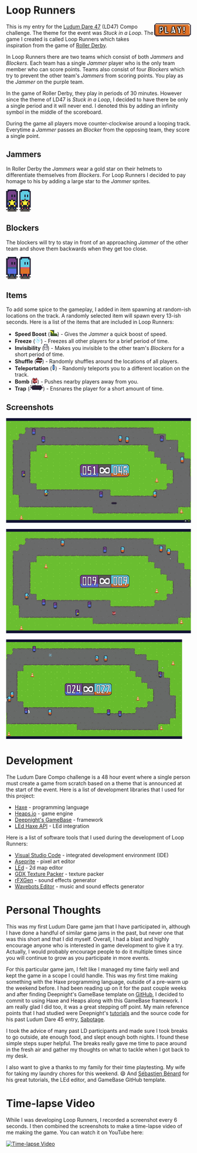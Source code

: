 # Loop Runners
[<img align="right" width="100" style="image-rendering: pixelated;" src="art/play.png">](web/index.html)

This is my entry for the [Ludum Dare 47](https://ldjam.com/events/ludum-dare/47) (LD47) Compo challenge. The theme for the event was *Stuck in a Loop*. The game I created is called Loop Runners which takes inspiration from the game of [Roller Derby](https://en.wikipedia.org/wiki/Roller_derby).

In Loop Runners there are two teams which consist of both *Jammers* and *Blockers*. Each team has a single *Jammer* player who is the only team member who can score points. Teams also consist of four *Blockers* which try to prevent the other team's *Jammers* from scoring points. You play as the *Jammer* on the purple team.

In the game of Roller Derby, they play in periods of 30 minutes. However since the theme of LD47 is *Stuck in a Loop*, I decided to have there be only a single period and it will never end. I denoted this by adding an infinity symbol in the middle of the scoreboard.

During the game all players move counter-clockwise around a looping track. Everytime a *Jammer* passes an *Blocker* from the opposing team, they score a single point.

## Jammers
In Roller Derby the *Jammers* wear a gold star on their helmets to differentiate themselves from *Blockers*. For Loop Runners I decided to pay homage to his by adding a large star to the *Jammer* sprites.

<img src="art/jammerA.idle0.png" style="image-rendering: pixelated;" height="60px">
<img src="art/jammerB.idle0.png" style="image-rendering: pixelated;" height="60px">

## Blockers
The blockers will try to stay in front of an approaching *Jammer* of the other team and shove them backwards when they get too close.

<img src="art/blockerA.idle0.png" style="image-rendering: pixelated;" height="60px">
<img src="art/blockerB.idle0.png" style="image-rendering: pixelated;" height="60px">

## Items
To add some spice to the gameplay, I added in item spawning at random-ish locations on the track. A randomly selected item will spawn every 13-ish seconds. Here is a list of the items that are included in Loop Runners:

* **Speed Boost** (<img src="art/itemBoot.png" style="image-rendering: pixelated;" height="16px">) - Gives the *Jammer* a quick boost of speed.
* **Freeze** (<img src="art/itemFreeze.png" style="image-rendering: pixelated;" height="16px">) - Freezes all other players for a brief period of time.
* **Invisibility** (<img src="art/itemInvisible.png" style="image-rendering: pixelated;" height="16px">) - Makes you invisible to the other team's *Blockers* for a short period of time.
* **Shuffle** (<img src="art/itemShuffle.png" style="image-rendering: pixelated;" height="16px">) - Randomly shuffles around the locations of all players.
* **Teleportation** (<img src="art/itemTeleport.png" style="image-rendering: pixelated;" height="16px">) - Randomly teleports you to a different location on the track.
* **Bomb** (<img src="art/itemTNT.png" style="image-rendering: pixelated;" height="16px">) - Pushes nearby players away from you.
* **Trap** (<img src="art/itemTrap.png" style="image-rendering: pixelated;" height="16px">) - Ensnares the player for a short amount of time.

## Screenshots

![screen0](screenshots/screen0.png)

![screen1](screenshots/screen1.png)

![gameplay](screenshots/gameplay.gif)

# Development

The Ludum Dare Compo challenge is a 48 hour event where a single person must create a game from scratch based on a theme that is announced at the start of the event. Here is a list of development libraries that I used for this project:

* [Haxe](https://haxe.org/]) - programming language
* [Heaps.io](https://heaps.io/) - game engine
* [Deepnight's GameBase](https://github.com/deepnight/gameBase) - framework
* [LEd Haxe API](https://github.com/deepnight/led-haxe-api) - LEd integration

Here is a list of software tools that I used during the development of Loop Runners:

* [Visual Studio Code](https://code.visualstudio.com/) - integrated development environment (IDE)
* [Aseprite](https://www.aseprite.org/) - pixel art editor
* [LEd](https://deepnight.net/tools/led-2d-level-editor/) - 2d map editor
* [GDX Texture Packer](https://github.com/crashinvaders/gdx-texture-packer-gui) - texture packer
* [rFXGen](https://raylibtech.itch.io/rfxgen) - sound effects generator
* [Wavebots Editor](https://krasse.itch.io/wavebots-editor) - music and sound effects generator

# Personal Thoughts

This was my first Ludum Dare game jam that I have participated in, although I have done a handful of similar game jams in the past, but never one that was this short and that I did myself. Overall, I had a blast and highly encourage anyone who is interested in game development to give it a try. Actually, I would probably encourage people to do it multiple times since you will continue to grow as you participate in more events.

For this particular game jam, I felt like I managed my time fairly well and kept the game in a scope I could handle. This was my first time making something with the Haxe programming language, outside of a pre-warm up the weekend before. I had been reading up on it for the past couple weeks and after finding Deepnight's GameBase template on [GitHub](http://github.com), I decided to commit to using Haxe and Heaps along with this GameBase framework. I am really glad I did too, it was a great stepping off point. My main reference points that I had studied were Deepnight's [tutorials](https://deepnight.net/tutorials/) and the source code for his past Ludum Dare 45 entry, [Sabotage](https://github.com/deepnight/ld45).

I took the advice of many past LD participants and made sure I took breaks to go outside, ate enough food, and slept enough both nights. I found these simple steps super helpful. The breaks really gave me time to pace around in the fresh air and gather my thoughts on what to tackle when I got back to my desk.

I also want to give a thanks to my family for their time playtesting. My wife for taking my laundry chores for this weekend. :smile: And [Sébastien Bénard](https://twitter.com/deepnightfr) for his great tutorials, the LEd editor, and GameBase GitHub template.

# Time-lapse Video

While I was developing Loop Runners, I recorded a screenshot every 6 seconds. I then combined the screenshots to make a time-lapse video of me making the game. You can watch it on YouTube here:

[![Time-lapse Video](https://img.youtube.com/vi/uIka1HcoIAE/0.jpg)](https://www.youtube.com/watch?v=uIka1HcoIAE)
